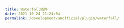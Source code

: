```yaml
---
title: Waterfall插件
date: 2021-10-24 21:24:04
permalink: /development/unofficial/plugin/waterfall/
---
```

